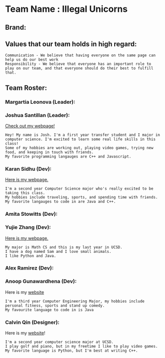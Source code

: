 # Team Name : Illegal Unicorns

## Brand:

## Values that our team holds in high regard:
```
Communication - We believe that having everyone on the same page can help us do our best work
Responsibility - We believe that everyone has an important role to play on our team, and that everyone should do their best to fulfill that.
```

## Team Roster:

### Margartia Leonova (Leader):
  


### Joshua Santillan (Leader):
[Check out my webpage!](https://joshuasantillan.github.io/CSE110_Lab1/)
```
Hey! My name is Josh. I'm a first year transfer student and I major in computer science. I'm excited to learn some real life skills in this class!
Some of my hobbies are working out, playing video games, trying new food, and keeping in touch with friends.
My favorite programming langauges are C++ and Javascript.
```


### Karan Sidhu (Dev):
[Here is my webpage.](https://karansidz.github.io/GitHubPagesProject/)
```
I'm a second year Computer Science major who's really excited to be taking this class.
My hobbies include traveling, sports, and spending time with friends.
My favorite langauges to code in are Java and C++.
```



### Amita Stowitts (Dev):



### Yujie Zhang (Dev): 
[Here is my webpage.](https://yuz876.github.io/CSE110Lab1/) 

```
My major is Math CS and this is my last year in UCSD. 
I have a dog named Sam and I love small animals. 
I like Python and Java. 
```


### Alex Ramirez (Dev):



### Anoop Gunawardhena (Dev):
Here is my [website]( https://anoop-gunawardhena.github.io/Pages/)
```
I'm a third year Computer Engineering Major, my hobbies include personal fitness, sports and stand up comedy.
My favourite language to code in is Java
```



### Calvin Qin (Designer):
Here is my [website](https://calvq.github.io/CSE110_lab1/)!
```
I'm a second year computer science major at UCSD.
I play golf and piano, but in my freetime I like to play video games.
My favorite language is Python, but I'm best at writing C++.
```
